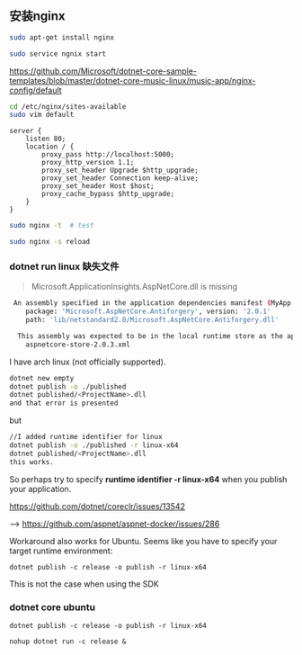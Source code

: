 ## 安装nginx

``` bash
sudo apt-get install nginx

sudo service ngnix start

```
https://github.com/Microsoft/dotnet-core-sample-templates/blob/master/dotnet-core-music-linux/music-app/nginx-config/default

``` bash
cd /etc/nginx/sites-available
sudo vim default
```

``` 
server {
    listen 80;
    location / {
        proxy_pass http://localhost:5000;
        proxy_http_version 1.1;
        proxy_set_header Upgrade $http_upgrade;
        proxy_set_header Connection keep-alive;
        proxy_set_header Host $host;
        proxy_cache_bypass $http_upgrade;
    }
}
```


``` bash
sudo nginx -t  # test

sudo nginx -s reload
```

### dotnet run linux 缺失文件

> Microsoft.ApplicationInsights.AspNetCore.dll is missing

``` bash
 An assembly specified in the application dependencies manifest (MyApp.deps.json) was not found:
    package: 'Microsoft.AspNetCore.Antiforgery', version: '2.0.1'
    path: 'lib/netstandard2.0/Microsoft.AspNetCore.Antiforgery.dll'

  This assembly was expected to be in the local runtime store as the application was published using the following target manifest files:
    aspnetcore-store-2.0.3.xml
```

I have arch linux (not officially supported).

``` bash
dotnet new empty
dotnet publish -o ./published
dotnet published/<ProjectName>.dll
and that error is presented
```

but
``` bash
//I added runtime identifier for linux
dotnet publish -o ./published -r linux-x64
dotnet published/<ProjectName>.dll
this works.
```
So perhaps try to specify **runtime identifier  -r linux-x64** when you publish your application.

https://github.com/dotnet/coreclr/issues/13542

--> https://github.com/aspnet/aspnet-docker/issues/286

Workaround also works for Ubuntu. Seems like you have to specify your target runtime environment:

`dotnet publish -c release -o publish -r linux-x64`

This is not the case when using the SDK


### dotnet core ubuntu

`dotnet publish -c release -o publish -r linux-x64`

`nohup dotnet run -c release &`